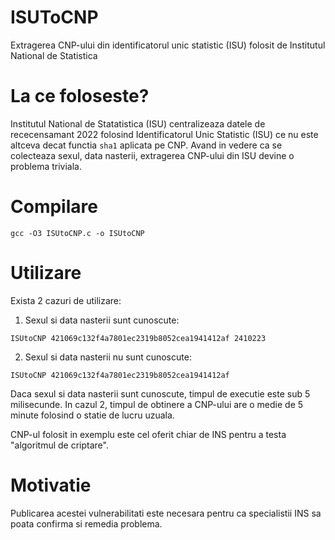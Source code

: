 # ISUToCNP
Extragerea CNP-ului din identificatorul unic statistic (ISU) folosit de Institutul National de Statistica

# La ce foloseste?
Institutul National de Statatistica (ISU) centralizeaza datele de rececensamant 2022 folosind Identificatorul Unic Statistic (ISU) ce nu este altceva decat functia `sha1` aplicata pe CNP. Avand in vedere ca se colecteaza sexul, data nasterii, extragerea CNP-ului din ISU devine o problema triviala.

# Compilare

`gcc -O3 ISUtoCNP.c -o ISUtoCNP`

# Utilizare

Exista 2 cazuri de utilizare:

1. Sexul si data nasterii sunt cunoscute:

``ISUtoCNP 421069c132f4a7801ec2319b8052cea1941412af 2410223``

2. Sexul si data nasterii nu sunt cunoscute:

``ISUtoCNP 421069c132f4a7801ec2319b8052cea1941412af``

Daca sexul si data nasterii sunt cunoscute, timpul de executie este sub 5 milisecunde. In cazul 2, timpul de obtinere a CNP-ului are o medie de 5 minute folosind o statie de lucru uzuala.

CNP-ul folosit in exemplu este cel oferit chiar de INS pentru a testa "algoritmul de criptare".

# Motivatie

Publicarea acestei vulnerabilitati este necesara pentru ca specialistii INS sa poata confirma si remedia problema.
